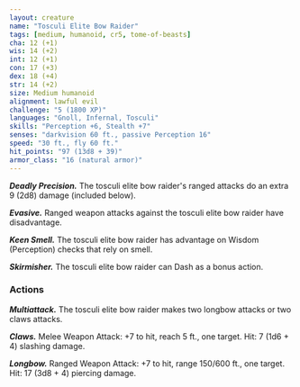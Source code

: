 ```yaml
---
layout: creature
name: "Tosculi Elite Bow Raider"
tags: [medium, humanoid, cr5, tome-of-beasts]
cha: 12 (+1)
wis: 14 (+2)
int: 12 (+1)
con: 17 (+3)
dex: 18 (+4)
str: 14 (+2)
size: Medium humanoid
alignment: lawful evil
challenge: "5 (1800 XP)"
languages: "Gnoll, Infernal, Tosculi"
skills: "Perception +6, Stealth +7"
senses: "darkvision 60 ft., passive Perception 16"
speed: "30 ft., fly 60 ft."
hit_points: "97 (13d8 + 39)"
armor_class: "16 (natural armor)"
---
```


***Deadly Precision.*** The tosculi elite bow raider's ranged attacks do an extra 9 (2d8) damage (included below).

***Evasive.*** Ranged weapon attacks against the tosculi elite bow raider have disadvantage.

***Keen Smell.*** The tosculi elite bow raider has advantage on Wisdom (Perception) checks that rely on smell.

***Skirmisher.*** The tosculi elite bow raider can Dash as a bonus action.

### Actions

***Multiattack.*** The tosculi elite bow raider makes two longbow attacks or two claws attacks.

***Claws.*** Melee Weapon Attack: +7 to hit, reach 5 ft., one target. Hit: 7 (1d6 + 4) slashing damage.

***Longbow.*** Ranged Weapon Attack: +7 to hit, range 150/600 ft., one target. Hit: 17 (3d8 + 4) piercing damage.

